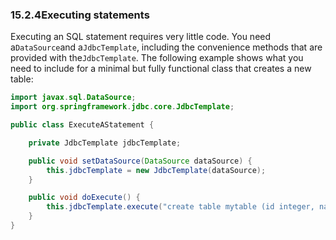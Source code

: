 ### 15.2.4Executing statements

Executing an SQL statement requires very little code. You need a`DataSource`and a`JdbcTemplate`, including the convenience methods that are provided with the`JdbcTemplate`. The following example shows what you need to include for a minimal but fully functional class that creates a new table:

```java
import javax.sql.DataSource;
import org.springframework.jdbc.core.JdbcTemplate;

public class ExecuteAStatement {

	private JdbcTemplate jdbcTemplate;

	public void setDataSource(DataSource dataSource) {
		this.jdbcTemplate = new JdbcTemplate(dataSource);
	}

	public void doExecute() {
		this.jdbcTemplate.execute("create table mytable (id integer, name varchar(100))");
	}
}
```



